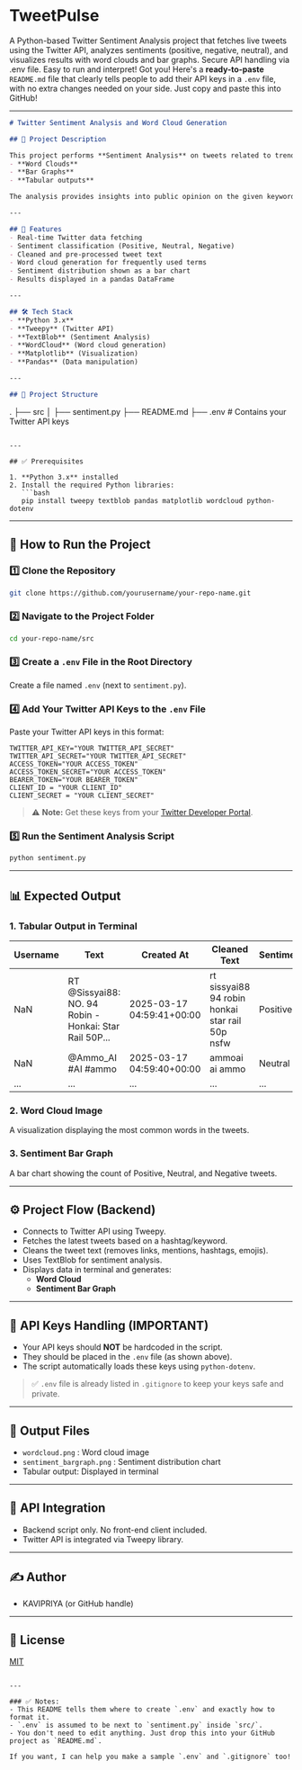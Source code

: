 # TweetPulse
A Python-based Twitter Sentiment Analysis project that fetches live tweets using the Twitter API, analyzes sentiments (positive, negative, neutral), and visualizes results with word clouds and bar graphs. Secure API handling via .env file. Easy to run and interpret!
Got you! Here's a **ready-to-paste** `README.md` file that clearly tells people to add their API keys in a `.env` file, with no extra changes needed on your side. Just copy and paste this into GitHub!

---

```markdown
# Twitter Sentiment Analysis and Word Cloud Generation

## 📌 Project Description

This project performs **Sentiment Analysis** on tweets related to trending topics. It fetches live data from Twitter, analyzes sentiment (positive, neutral, negative), and visualizes the results using:
- **Word Clouds**
- **Bar Graphs**
- **Tabular outputs**

The analysis provides insights into public opinion on the given keywords or hashtags.

---

## 🔧 Features
- Real-time Twitter data fetching
- Sentiment classification (Positive, Neutral, Negative)
- Cleaned and pre-processed tweet text
- Word cloud generation for frequently used terms
- Sentiment distribution shown as a bar chart
- Results displayed in a pandas DataFrame

---

## 🛠️ Tech Stack
- **Python 3.x**
- **Tweepy** (Twitter API)
- **TextBlob** (Sentiment Analysis)
- **WordCloud** (Word cloud generation)
- **Matplotlib** (Visualization)
- **Pandas** (Data manipulation)

---

## 📁 Project Structure

```
.
├── src
│   ├── sentiment.py
├── README.md
├── .env  # Contains your Twitter API keys
```

---

## ✅ Prerequisites

1. **Python 3.x** installed
2. Install the required Python libraries:
   ```bash
   pip install tweepy textblob pandas matplotlib wordcloud python-dotenv
   ```

---

## 🚀 How to Run the Project

### 1️⃣ Clone the Repository
```bash
git clone https://github.com/yourusername/your-repo-name.git
```

### 2️⃣ Navigate to the Project Folder
```bash
cd your-repo-name/src
```

### 3️⃣ Create a `.env` File in the Root Directory
Create a file named `.env` (next to `sentiment.py`).

### 4️⃣ Add Your Twitter API Keys to the `.env` File
Paste your Twitter API keys in this format:

```
TWITTER_API_KEY="YOUR TWITTER_API_SECRET"
TWITTER_API_SECRET="YOUR TWITTER_API_SECRET"
ACCESS_TOKEN="YOUR ACCESS_TOKEN"
ACCESS_TOKEN_SECRET="YOUR ACCESS_TOKEN"
BEARER_TOKEN="YOUR BEARER_TOKEN"
CLIENT_ID = "YOUR CLIENT_ID"
CLIENT_SECRET = "YOUR CLIENT_SECRET"

```

> ⚠️ **Note:** Get these keys from your [Twitter Developer Portal](https://developer.twitter.com/).

### 5️⃣ Run the Sentiment Analysis Script
```bash
python sentiment.py
```

---

## 📊 Expected Output

### 1. **Tabular Output in Terminal**
| Username | Text | Created At | Cleaned Text | Sentiment |
| -------- | ---- | ---------- | ------------ | --------- |
| NaN | RT @Sissyai88: NO. 94 Robin - Honkai: Star Rail 50P... | 2025-03-17 04:59:41+00:00 | rt sissyai88 94 robin honkai star rail 50p nsfw | Positive |
| NaN | @Ammo_AI #AI #ammo | 2025-03-17 04:59:40+00:00 | ammoai ai ammo | Neutral |
| ... | ... | ... | ... | ... |

### 2. **Word Cloud Image**
A visualization displaying the most common words in the tweets.

### 3. **Sentiment Bar Graph**
A bar chart showing the count of Positive, Neutral, and Negative tweets.

---

## ⚙️ Project Flow (Backend)

- Connects to Twitter API using Tweepy.
- Fetches the latest tweets based on a hashtag/keyword.
- Cleans the tweet text (removes links, mentions, hashtags, emojis).
- Uses TextBlob for sentiment analysis.
- Displays data in terminal and generates:
  - **Word Cloud**
  - **Sentiment Bar Graph**

---

## 🔐 API Keys Handling (IMPORTANT)

- Your API keys should **NOT** be hardcoded in the script.
- They should be placed in the `.env` file (as shown above).
- The script automatically loads these keys using `python-dotenv`.

> ✅ `.env` file is already listed in `.gitignore` to keep your keys safe and private.

---

## 📂 Output Files
- `wordcloud.png` : Word cloud image
- `sentiment_bargraph.png` : Sentiment distribution chart
- Tabular output: Displayed in terminal

---

## 🔗 API Integration
- Backend script only. No front-end client included.
- Twitter API is integrated via Tweepy library.

---

## ✍️ Author
- KAVIPRIYA  (or GitHub handle)

---

## 📄 License
[MIT](LICENSE)
```

---

### ✅ Notes:
- This README tells them where to create `.env` and exactly how to format it.
- `.env` is assumed to be next to `sentiment.py` inside `src/`.
- You don't need to edit anything. Just drop this into your GitHub project as `README.md`.

If you want, I can help you make a sample `.env` and `.gitignore` too!

